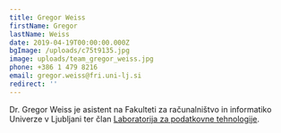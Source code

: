 ```yaml
---
title: Gregor Weiss
firstName: Gregor
lastName: Weiss
date: 2019-04-19T00:00:00.000Z
bgImage: /uploads/c75t9135.jpg
image: uploads/team_gregor_weiss.jpg
phone: +386 1 479 8216
email: gregor.weiss@fri.uni-lj.si
redirect: ''
---
```

Dr. Gregor Weiss je asistent na Fakulteti za računalništvo in informatiko Univerze v Ljubljani ter član [Laboratorija za podatkovne tehnologije](https://www.fri.uni-lj.si/sl/laboratorij/lpt).
